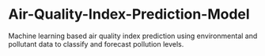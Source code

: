 # Air-Quality-Index-Prediction-Model
Machine learning based air quality index prediction using environmental and pollutant data to classify and forecast pollution levels.
